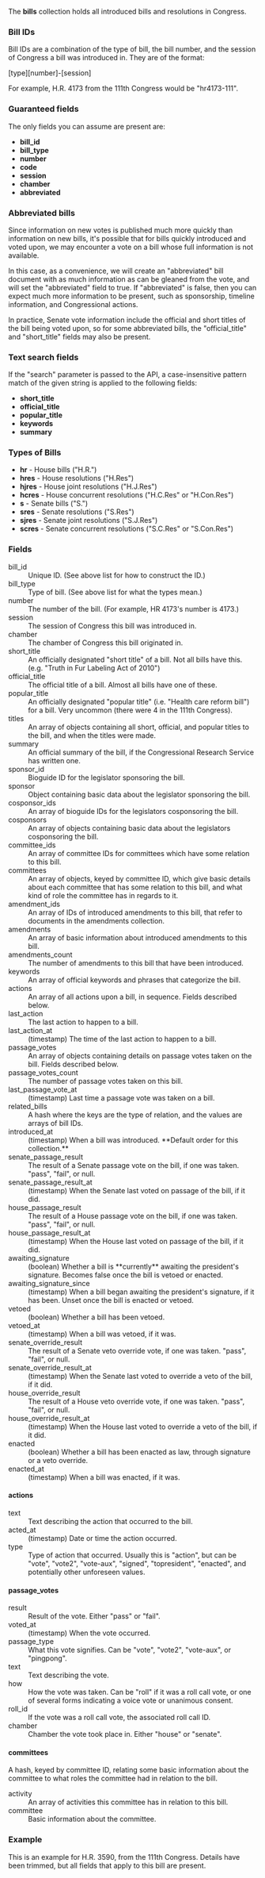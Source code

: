 The **bills** collection holds all introduced bills and resolutions in Congress. 

### Bill IDs

Bill IDs are a combination of the type of bill, the bill number, and the session of Congress a bill was introduced in.  They are of the format: 

[type][number]-[session]

For example, H.R. 4173 from the 111th Congress would be "hr4173-111".

### Guaranteed fields

The only fields you can assume are present are:

* **bill_id**
* **bill_type**
* **number**
* **code**
* **session**
* **chamber**
* **abbreviated**

### Abbreviated bills

Since information on new votes is published much more quickly than information on new bills, it's possible that for bills quickly introduced and voted upon, we may encounter a vote on a bill whose full information is not available.

In this case, as a convenience, we will create an "abbreviated" bill document with as much information as can be gleaned from the vote, and will set the "abbreviated" field to true. If "abbreviated" is false, then you can expect much more information to be present, such as sponsorship, timeline information, and Congressional actions.

In practice, Senate vote information include the official and short titles of the bill being voted upon, so for some abbreviated bills, the "official_title" and "short_title" fields may also be present.

### Text search fields

If the "search" parameter is passed to the API, a case-insensitive pattern match of the given string is applied to the following fields:

* **short_title**
* **official_title**
* **popular_title**
* **keywords**
* **summary**

### Types of Bills

* **hr** - House bills ("H.R.")
* **hres** - House resolutions ("H.Res")
* **hjres** - House joint resolutions ("H.J.Res")
* **hcres** - House concurrent resolutions ("H.C.Res" or "H.Con.Res")
* **s** - Senate bills ("S.")
* **sres** - Senate resolutions ("S.Res")
* **sjres** - Senate joint resolutions ("S.J.Res")
* **scres** - Senate concurrent resolutions ("S.C.Res" or "S.Con.Res")

### Fields

<dt>bill_id</dt>
<dd>Unique ID. (See above list for how to construct the ID.)</dd>

<dt>bill_type</dt>
<dd>Type of bill. (See above list for what the types mean.)</dd>

<dt>number</dt>
<dd>The number of the bill. (For example, HR 4173's number is 4173.)</dd>

<dt>session</dt>
<dd>The session of Congress this bill was introduced in.</dd>

<dt>chamber</dt>
<dd>The chamber of Congress this bill originated in.</dd>

<dt>short_title</dt>
<dd>An officially designated "short title" of a bill. Not all bills have this. (e.g. "Truth in Fur Labeling Act of 2010")</dd>

<dt>official_title</dt>
<dd>The official title of a bill. Almost all bills have one of these.</dd>

<dt>popular_title</dt>
<dd>An officially designated "popular title" (i.e. "Health care reform bill") for a bill. Very uncommon (there were 4 in the 111th Congress).</dd>

<dt>titles</dt>
<dd>An array of objects containing all short, official, and popular titles to the bill, and when the titles were made.</dd>

<dt>summary</dt>
<dd>An official summary of the bill, if the Congressional Research Service has written one.</dd>

<dt>sponsor_id</dt>
<dd>Bioguide ID for the legislator sponsoring the bill.</dd>

<dt>sponsor</dt>
<dd>Object containing basic data about the legislator sponsoring the bill.</dd>

<dt>cosponsor_ids</dt>
<dd>An array of bioguide IDs for the legislators cosponsoring the bill.</dd>

<dt>cosponsors</dt>
<dd>An array of objects containing basic data about the legislators cosponsoring the bill.</dd>

<dt>committee_ids</dt>
<dd>An array of committee IDs for committees which have some relation to this bill.</dd>

<dt>committees</dt>
<dd>An array of objects, keyed by committee ID, which give basic details about each committee that has some relation to this bill, and what kind of role the committee has in regards to it.</dd>

<dt>amendment_ids</dt>
<dd>An array of IDs of introduced amendments to this bill, that refer to documents in the amendments collection.</dd>

<dt>amendments</dt>
<dd>An array of basic information about introduced amendments to this bill.</dd>

<dt>amendments_count</dt>
<dd>The number of amendments to this bill that have been introduced.</dd>

<dt>keywords</dt>
<dd>An array of official keywords and phrases that categorize the bill.</dd>

<dt>actions</dt>
<dd>An array of all actions upon a bill, in sequence. Fields described below.</dd>

<dt>last_action</dt>
<dd>The last action to happen to a bill.</dd>

<dt>last_action_at</dt>
<dd>(timestamp) The time of the last action to happen to a bill.</dd>

<dt>passage_votes</dt>
<dd>An array of objects containing details on passage votes taken on the bill. Fields described below.</dd>

<dt>passage_votes_count</dt>
<dd>The number of passage votes taken on this bill.</dd>

<dt>last_passage_vote_at</dt>
<dd>(timestamp) Last time a passage vote was taken on a bill.</dd>

<dt>related_bills</dt>
<dd>A hash where the keys are the type of relation, and the values are arrays of bill IDs.</dd>

<dt>introduced_at</dt>
<dd>(timestamp) When a bill was introduced. **Default order for this collection.**</dd>

<dt>senate_passage_result</dt>
<dd>The result of a Senate passage vote on the bill, if one was taken. "pass", "fail", or null.</dd>

<dt>senate_passage_result_at</dt>
<dd>(timestamp) When the Senate last voted on passage of the bill, if it did.</dd>

<dt>house_passage_result</dt>
<dd>The result of a House passage vote on the bill, if one was taken. "pass", "fail", or null.</dd>

<dt>house_passage_result_at</dt>
<dd>(timestamp) When the House last voted on passage of the bill, if it did.</dd>

<dt>awaiting_signature</dt>
<dd>(boolean) Whether a bill is **currently** awaiting the president's signature. Becomes false once the bill is vetoed or enacted.</dd>

<dt>awaiting_signature_since</dt>
<dd>(timestamp) When a bill began awaiting the president's signature, if it has been. Unset once the bill is enacted or vetoed.</dd>

<dt>vetoed</dt>
<dd>(boolean) Whether a bill has been vetoed.</dd>

<dt>vetoed_at</dt>
<dd>(timestamp) When a bill was vetoed, if it was.</dd>

<dt>senate_override_result</dt>
<dd>The result of a Senate veto override vote, if one was taken. "pass", "fail", or null.</dd>

<dt>senate_override_result_at</dt>
<dd>(timestamp) When the Senate last voted to override a veto of the bill, if it did.</dd>

<dt>house_override_result</dt>
<dd>The result of a House veto override vote, if one was taken. "pass", "fail", or null.</dd>

<dt>house_override_result_at</dt>
<dd>(timestamp) When the House last voted to override a veto of the bill, if it did.</dd>

<dt>enacted</dt>
<dd>(boolean) Whether a bill has been enacted as law, through signature or a veto override.</dd>

<dt>enacted_at</dt>
<dd>(timestamp) When a bill was enacted, if it was.</dd>

#### actions

<dt>text</dt>
<dd>Text describing the action that occurred to the bill.</dd>

<dt>acted_at</dt>
<dd>(timestamp) Date or time the action occurred.</dd>

<dt>type</dt>
<dd>Type of action that occurred. Usually this is "action", but can be "vote", "vote2", "vote-aux", "signed", "topresident", "enacted", and potentially other unforeseen values.</dd>

#### passage_votes

<dt>result</dt>
<dd>Result of the vote. Either "pass" or "fail".</dd>

<dt>voted_at</dt>
<dd>(timestamp) When the vote occurred.</dd>

<dt>passage_type</dt>
<dd>What this vote signifies. Can be "vote", "vote2", "vote-aux", or "pingpong".</dd>

<dt>text</dt>
<dd>Text describing the vote.</dd>

<dt>how</dt>
<dd>How the vote was taken. Can be "roll" if it was a roll call vote, or one of several forms indicating a voice vote or unanimous consent.</dd>

<dt>roll_id</dt>
<dd>If the vote was a roll call vote, the associated roll call ID.</dd>

<dt>chamber</dt>
<dd>Chamber the vote took place in. Either "house" or "senate".</dd>

#### committees

A hash, keyed by committee ID, relating some basic information about the committee to what roles the committee had in relation to the bill.

<dt>activity</dt>
<dd>An array of activities this committee has in relation to this bill.</dd>

<dt>committee</dt>
<dd>Basic information about the committee.</dd>

### Example

This is an example for H.R. 3590, from the 111th Congress. Details have been trimmed, but all fields that apply to this bill are present.

<script src="https://gist.github.com/773645.js?file=bill.json"></script>
